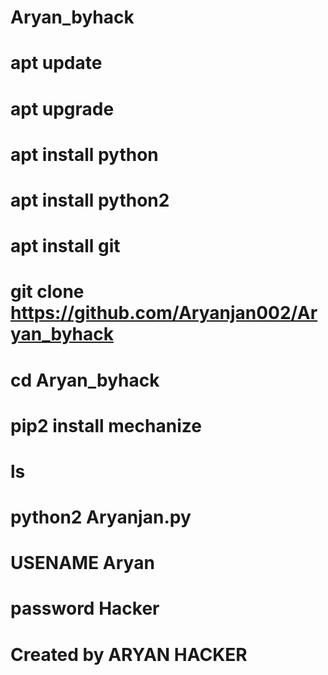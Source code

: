 # Aryan_byhack


# apt update 
# apt upgrade 
# apt install python 
# apt install python2 
# apt install git 
# git clone https://github.com/Aryanjan002/Aryan_byhack
# cd Aryan_byhack
# pip2 install mechanize
# ls
# python2 Aryanjan.py
# USENAME Aryan 
# password Hacker 

# Created by ARYAN HACKER 
